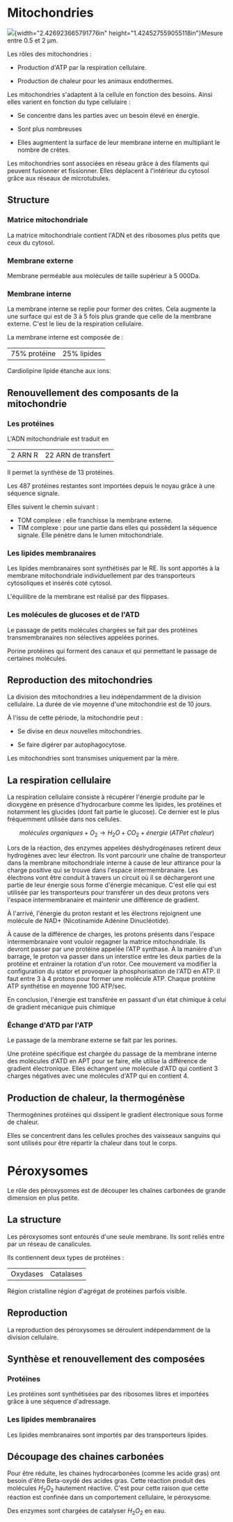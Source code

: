 # Mitochondries

![](media/image20.jpeg){width="2.426923665791776in"
height="1.424527559055118in"}Mesure entre 0.5 et 2 µm.

Les rôles des mitochondries :

-   Production d\'ATP par la respiration cellulaire.

-   Production de chaleur pour les animaux endothermes.

Les mitochondries s'adaptent à la cellule en fonction des besoins. Ainsi
elles varient en fonction du type cellulaire :

-   Se concentre dans les parties avec un besoin élevé en énergie.

-   Sont plus nombreuses

-   Elles augmentent la surface de leur membrane interne en multipliant
    le nombre de crètes.

Les mitochondries sont associées en réseau grâce à des filaments qui
peuvent fusionner et fissionner. Elles déplacent à l'intérieur du
cytosol grâce aux réseaux de microtubules.

## Structure

### Matrice mitochondriale

La matrice mitochondriale contient l'ADN et des ribosomes plus petits
que ceux du cytosol.

### Membrane externe

Membrane perméable aux molécules de taille supérieur à 5 000Da.

### Membrane interne

La membrane interne se replie pour former des crètes. Cela augmente la
une surface qui est de 3 à 5 fois plus grande que celle de la membrane
externe. C'est le lieu de la respiration cellulaire.

La membrane interne est composée de :

|              |             |
|--------------|-------------|
| 75% protéine | 25% lipides |

Cardiolipine lipide étanche aux ions.

## Renouvellement des composants de la mitochondrie

### Les protéines

L'ADN mitochondriale est traduit en

|         |                     |
|---------|---------------------|
| 2 ARN R | 22 ARN de transfert |

Il permet la synthèse de 13 protéines.

Les 487 protéines restantes sont importées depuis le noyau grâce à une
séquence signale.

Elles suivent le chemin suivant :

* TOM complexe : elle franchisse la membrane externe.
* TIM complexe : pour une partie dans elles qui possèdent la séquence
    signale. Elle pénètre dans le lumen mitochondriale.

### Les lipides membranaires

Les lipides membranaires sont synthétisés par le RE. Ils sont apportés à
la membrane mitochondriale individuellement par des transporteurs
cytosoliques et insérés coté cytosol.

L'équilibre de la membrane est réalisé par des flippases.

### Les molécules de glucoses et de l'ATD

Le passage de petits molécules chargées se fait par des protéines
transmembranaires non sélectives appelées porines.

Porine protéines qui forment des canaux et qui permettant le passage de
certaines molécules.

## Reproduction des mitochondries

La division des mitochondries a lieu indépendamment de la division
cellulaire. La durée de vie moyenne d'une mitochondrie est de 10 jours.

À l'issu de cette période, la mitochondrie peut :

-   Se divise en deux nouvelles mitochondries.

-   Se faire digérer par autophagocytose.

Les mitochondries sont transmises uniquement par la mère.

## La respiration cellulaire

La respiration cellulaire consiste à récupérer l'énergie produite par le
dioxygène en présence d'hydrocarbure comme les lipides, les protéines et
notamment les glucides (dont fait partie le glucose). Ce dernier est le
plus fréquemment utilisée dans nos cellules.

$$molécules\ organiques + O_{2} \rightarrow H_{2}O + {CO}_{2} + énergie\ (ATPet\ chaleur)$$

Lors de la réaction, des enzymes appelées déshydrogénases retirent deux
hydrogènes avec leur électron. Ils vont parcourir une chaîne de
transporteur dans la membrane mitochondriale interne à cause de leur
attirance pour la charge positive qui se trouve dans l'espace
intermembranaire. Les électrons vont être conduit à travers un circuit
où il se déchargeront une partie de leur énergie sous forme d'énergie
mécanique. C'est elle qui est utilisée par les transporteurs pour
transférer un des deux protons vers l'espace intermembranaire et
maintenir une différence de gradient.

À l'arrivé, l'énergie du proton restant et les électrons rejoignent une
molécule de NAD+ (Nicotinamide Adénine Dinucléotide).

À cause de la différence de charges, les protons présents dans l'espace
intermembranaire vont vouloir regagner la matrice mitochondriale. Ils
devront passer par une protéine appelée l'ATP synthase. À la manière
d'un barrage, le proton va passer dans un interstice entre les deux
parties de la protéine et entrainer la rotation d'un rotor. Cee
mouvement va modifier la configuration du stator et provoquer la
phosphorisation de l'ATD en ATP. Il faut entre 3 à 4 protons pour former
une molécule ATP. Chaque protéine ATP synthétise en moyenne 100 ATP/sec.

En conclusion, l'énergie est transférée en passant d'un état chimique à
celui de gradient mécanique puis chimique

### Échange d'ATD par l'ATP

Le passage de la membrane externe se fait par les porines.

Une protéine spécifique est chargée du passage de la membrane interne
des molécules d'ATD en APT pour se faire, elle utilise la différence de
gradient électronique. Elles échangent une molécule d'ATD qui contient 3
charges négatives avec une molécules d'ATP qui en contient 4.

## Production de chaleur, la thermogénèse

Thermogénines protéines qui dissipent le gradient électronique sous
forme de chaleur.

Elles se concentrent dans les cellules proches des vaisseaux sanguins
qui sont utilisés pour être répartir la chaleur dans tout le corps.

# Péroxysomes

Le rôle des péroxysomes est de découper les chaînes carbonées de grande
dimension en plus petite.

## La structure

Les péroxysomes sont entourés d'une seule membrane. Ils sont reliés
entre par un réseau de canalicules.

Ils contiennent deux types de protéines :

|          |           |
|----------|-----------|
| Oxydases | Catalases |

Région cristalline région d'agrégat de protéines parfois visible.

## Reproduction

La reproduction des péroxysomes se déroulent indépendamment de la
division cellulaire.

## Synthèse et renouvellement des composées

### Protéines

Les protéines sont synthétisées par des ribosomes libres et importées
grâce à une séquence d'adressage.

### Les lipides membranaires

Les lipides membranaires sont importés par des transporteurs lipides.

## Découpage des chaines carbonées

Pour être réduite, les chaines hydrocarbonées (comme les acide gras) ont
besoin d'être Beta-oxydé des acides gras. Cette réaction produit des
molécules $H_{2}O_{2}$ hautement réactive. C'est pour cette raison que
cette réaction est confinée dans un comportement cellulaire, le
péroxysome.

Des enzymes sont chargées de catalyser $H_{2}O_{2}$ en eau.